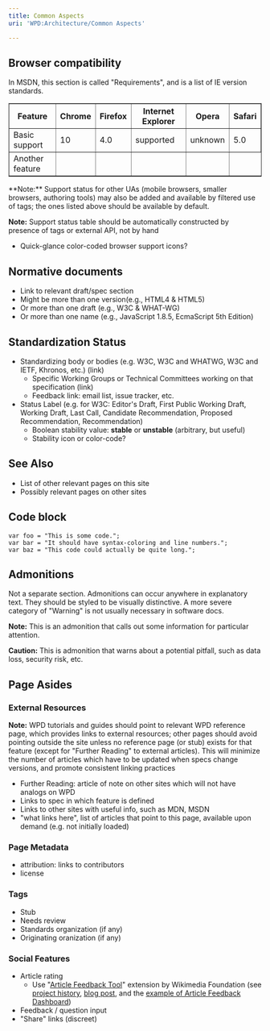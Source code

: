 ```yaml
---
title: Common Aspects
uri: 'WPD:Architecture/Common Aspects'

---
```

## <span>Browser compatibility</span>

In MSDN, this section is called "Requirements", and is a list of IE version standards.

<table border="1">
<tr>
<th>
Feature

</th>
<th>
Chrome

</th>
<th>
Firefox

</th>
<th>
Internet Explorer

</th>
<th>
Opera

</th>
<th>
Safari

</th>
</tr>
<tr>
<td>
Basic support

</td>
<td>
10

</td>
<td>
4.0

</td>
<td>
supported

</td>
<td>
unknown

</td>
<td>
5.0

</td>
</tr>
<tr>
<td>
Another feature

</td>
<td>
</td>
<td>
</td>
<td>
</td>
<td>
</td>
</tr>
</table>
**Note:** Support status for other UAs (mobile browsers, smaller browsers, authoring tools) may also be added and available by filtered use of tags; the ones listed above should be available by default.

**Note:** Support status table should be automatically constructed by presence of tags or external API, not by hand

-   Quick-glance color-coded browser support icons?

## <span>Normative documents</span>

-   Link to relevant draft/spec section
-   Might be more than one version(e.g., HTML4 & HTML5)
-   Or more than one draft (e.g., W3C & WHAT-WG)
-   Or more than one name (e.g., JavaScript 1.8.5, EcmaScript 5th Edition)

## <span>Standardization Status</span>

-   Standardizing body or bodies (e.g. W3C, W3C and WHATWG, W3C and IETF, Khronos, etc.) (link)
    -   Specific Working Groups or Technical Committees working on that specification (link)
    -   Feedback link: email list, issue tracker, etc.
-   Status Label (e.g. for W3C: Editor's Draft, First Public Working Draft, Working Draft, Last Call, Candidate Recommendation, Proposed Recommendation, Recommendation)
    -   Boolean stability value: **stable** or **unstable** (arbitrary, but useful)
    -   Stability icon or color-code?

## <span>See Also</span>

-   List of other relevant pages on this site
-   Possibly relevant pages on other sites

## <span>Code block</span>

    var foo = "This is some code.";
    var bar = "It should have syntax-coloring and line numbers.";
    var baz = "This code could actually be quite long.";

## <span>Admonitions</span>

Not a separate section. Admonitions can occur anywhere in explanatory text. They should be styled to be visually distinctive. A more severe category of "Warning" is not usually necessary in software docs.

**Note:** This is an admonition that calls out some information for particular attention.

**Caution:** This is admonition that warns about a potential pitfall, such as data loss, security risk, etc.

## <span>Page Asides</span>

### <span>External Resources</span>

**Note:** WPD tutorials and guides should point to relevant WPD reference page, which provides links to external resources; other pages should avoid pointing outside the site unless no reference page (or stub) exists for that feature (except for "Further Reading" to external articles). This will minimize the number of articles which have to be updated when specs change versions, and promote consistent linking practices

-   Further Reading: article of note on other sites which will not have analogs on WPD
-   Links to spec in which feature is defined
-   Links to other sites with useful info, such as MDN, MSDN
-   "what links here", list of articles that point to this page, available upon demand (e.g. not initially loaded)

### <span>Page Metadata</span>

-   attribution: links to contributors
-   license

### <span>Tags</span>

-   Stub
-   Needs review
-   Standards organization (if any)
-   Originating oranization (if any)

### <span>Social Features</span>

-   Article rating
    -   Use "[Article Feedback Tool](http://en.wikipedia.org/wiki/Wikipedia:Article_Feedback_Tool)" extension by Wikimedia Foundation (see [project history](http://www.mediawiki.org/wiki/Article_Feedback), [blog post](http://blog.wikimedia.org/2011/07/15/%E2%80%9Crate-this-page%E2%80%9D-is-coming-to-the-english-wikipedia/), and the [example of Article Feedback Dashboard](http://en.wikipedia.org/wiki/Special:ArticleFeedback))
-   Feedback / question input
-   "Share" links (discreet)
